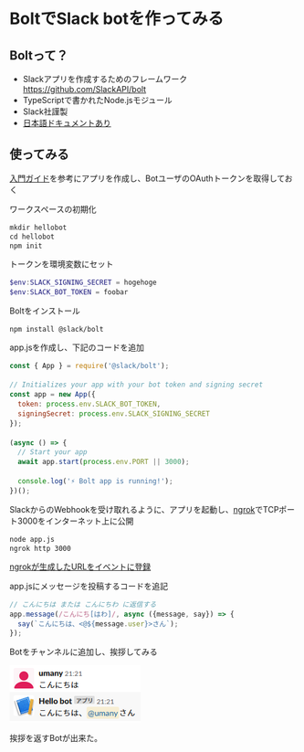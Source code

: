 # BoltでSlack botを作ってみる
## Boltって？
- Slackアプリを作成するためのフレームワーク https://github.com/SlackAPI/bolt
- TypeScriptで書かれたNode.jsモジュール
- Slack社謹製
- [日本語ドキュメントあり](https://slack.dev/bolt/ja-jp/tutorial/getting-started)

## 使ってみる
[入門ガイド](https://slack.dev/bolt/ja-jp/tutorial/getting-started)を参考にアプリを作成し、BotユーザのOAuthトークンを取得しておく

ワークスペースの初期化
```shell
mkdir hellobot
cd hellobot
npm init
```

トークンを環境変数にセット
```powershell
$env:SLACK_SIGNING_SECRET = hogehoge
$env:SLACK_BOT_TOKEN = foobar
```

Boltをインストール
```shell
npm install @slack/bolt
```

app.jsを作成し、下記のコードを追加
```javascript
const { App } = require('@slack/bolt');

// Initializes your app with your bot token and signing secret
const app = new App({
  token: process.env.SLACK_BOT_TOKEN,
  signingSecret: process.env.SLACK_SIGNING_SECRET
});

(async () => {
  // Start your app
  await app.start(process.env.PORT || 3000);

  console.log('⚡️ Bolt app is running!');
})();
```

SlackからのWebhookを受け取れるように、アプリを起動し、[ngrok](https://ngrok.com)でTCPポート3000をインターネット上に公開
```shell
node app.js
ngrok http 3000
```

[ngrokが生成したURLをイベントに登録](https://slack.dev/bolt/ja-jp/tutorial/getting-started#%E3%82%A4%E3%83%99%E3%83%B3%E3%83%88%E3%81%AE%E8%A8%AD%E5%AE%9A)

app.jsにメッセージを投稿するコードを追記

```javascript
// こんにちは または こんにちわ に返信する
app.message(/こんにち[はわ]/, async ({message, say}) => {
  say(`こんにちは、<@${message.user}>さん`);
});
```

Botをチャンネルに追加し、挨拶してみる

![Botとの会話](https://raw.githubusercontent.com/umany/til/master/_images/slack-hello-bot.png)

挨拶を返すBotが出来た。
